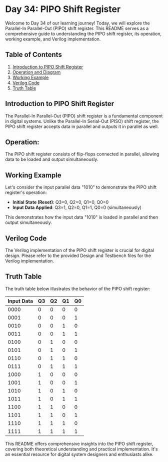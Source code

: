 # Day 34: PIPO Shift Register

Welcome to Day 34 of our learning journey! Today, we will explore the Parallel-In Parallel-Out (PIPO) shift register. This README serves as a comprehensive guide to understanding the PIPO shift register, its operation, working example, and Verilog implementation.

## Table of Contents
1. [Introduction to PIPO Shift Register](#introduction-to-pipo-shift-register)
2. [Operation and Diagram](#operation-and-diagram)
3. [Working Example](#working-example)
4. [Verilog Code](#verilog-code)
5. [Truth Table](#truth-table)

## Introduction to PIPO Shift Register
The Parallel-In Parallel-Out (PIPO) shift register is a fundamental component in digital systems. Unlike the Parallel-In Serial-Out (PISO) shift register, the PIPO shift register accepts data in parallel and outputs it in parallel as well.

## Operation:
The PIPO shift register consists of flip-flops connected in parallel, allowing data to be loaded and output simultaneously.

## Working Example
Let's consider the input parallel data "1010" to demonstrate the PIPO shift register's operation:

- **Initial State (Reset)**: Q3=0, Q2=0, Q1=0, Q0=0
- **Input Data Applied**: Q3=1, Q2=0, Q1=1, Q0=0 (simultaneously)

This demonstrates how the input data "1010" is loaded in parallel and then output simultaneously.

## Verilog Code
The Verilog implementation of the PIPO shift register is crucial for digital design. Please refer to the provided Design and Testbench files for the Verilog implementation.

## Truth Table
The truth table below illustrates the behavior of the PIPO shift register:

| Input Data | Q3 | Q2 | Q1 | Q0 |
|------------|----|----|----|----|
| 0000 | 0 | 0 | 0 | 0 |
| 0001 | 0 | 0 | 0 | 1 |
| 0010 | 0 | 0 | 1 | 0 |
| 0011 | 0 | 0 | 1 | 1 |
| 0100 | 0 | 1 | 0 | 0 |
| 0101 | 0 | 1 | 0 | 1 |
| 0110 | 0 | 1 | 1 | 0 |
| 0111 | 0 | 1 | 1 | 1 |
| 1000 | 1 | 0 | 0 | 0 |
| 1001 | 1 | 0 | 0 | 1 |
| 1010 | 1 | 0 | 1 | 0 |
| 1011 | 1 | 0 | 1 | 1 |
| 1100 | 1 | 1 | 0 | 0 |
| 1101 | 1 | 1 | 0 | 1 |
| 1110 | 1 | 1 | 1 | 0 |
| 1111 | 1 | 1 | 1 | 1 |

This README offers comprehensive insights into the PIPO shift register, covering both theoretical understanding and practical implementation. It's an essential resource for digital system designers and enthusiasts alike.